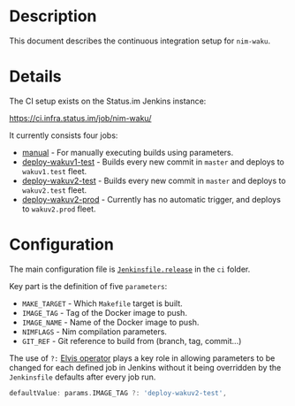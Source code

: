 # Description

This document describes the continuous integration setup for `nim-waku`.

# Details

The CI setup exists on the Status.im Jenkins instance:

https://ci.infra.status.im/job/nim-waku/

It currently consists four jobs:

* [manual](https://ci.infra.status.im/job/nim-waku/job/manual/) - For manually executing builds using parameters.
* [deploy-wakuv1-test](https://ci.infra.status.im/job/nim-waku/job/deploy-wakuv1-test/) - Builds every new commit in `master` and deploys to `wakuv1.test` fleet.
* [deploy-wakuv2-test](https://ci.infra.status.im/job/nim-waku/job/deploy-wakuv2-test/) - Builds every new commit in `master` and deploys to `wakuv2.test` fleet.
* [deploy-wakuv2-prod](https://ci.infra.status.im/job/nim-waku/job/deploy-wakuv2-prod/) - Currently has no automatic trigger, and deploys to `wakuv2.prod` fleet.

# Configuration

The main configuration file is [`Jenkinsfile.release`](../../ci/Jenkinsfile.release) in the `ci` folder.

Key part is the definition of five `parameters`:

* `MAKE_TARGET` - Which `Makefile` target is built.
* `IMAGE_TAG` - Tag of the Docker image to push.
* `IMAGE_NAME` - Name of the Docker image to push.
* `NIMFLAGS` - Nim compilation parameters.
* `GIT_REF` - Git reference to build from (branch, tag, commit...)

The use of `?:` [Elvis operator](http://groovy-lang.org/operators.html#_elvis_operator) plays a key role in allowing parameters to be changed for each defined job in Jenkins without it being overridden by the `Jenkinsfile` defaults after every job run.
```groovy
defaultValue: params.IMAGE_TAG ?: 'deploy-wakuv2-test',
```
